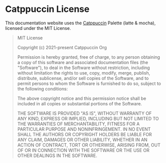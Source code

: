 # Catppuccin License

This documentation website uses the [Catppuccin](https://catppuccin.com/) Palette (latte & mocha), licensed under the MIT License.

> MIT License
>>
> Copyright (c) 2021-present Catppuccin Org
>>
> Permission is hereby granted, free of charge, to any person obtaining a copy
> of this software and associated documentation files (the "Software"), to deal
> in the Software without restriction, including without limitation the rights
> to use, copy, modify, merge, publish, distribute, sublicense, and/or sell
> copies of the Software, and to permit persons to whom the Software is
> furnished to do so, subject to the following conditions:
>>
> The above copyright notice and this permission notice shall be included in all
> copies or substantial portions of the Software.
>>
> THE SOFTWARE IS PROVIDED "AS IS", WITHOUT WARRANTY OF ANY KIND, EXPRESS OR
> IMPLIED, INCLUDING BUT NOT LIMITED TO THE WARRANTIES OF MERCHANTABILITY,
> FITNESS FOR A PARTICULAR PURPOSE AND NONINFRINGEMENT. IN NO EVENT SHALL THE
> AUTHORS OR COPYRIGHT HOLDERS BE LIABLE FOR ANY CLAIM, DAMAGES OR OTHER
> LIABILITY, WHETHER IN AN ACTION OF CONTRACT, TORT OR OTHERWISE, ARISING FROM,
> OUT OF OR IN CONNECTION WITH THE SOFTWARE OR THE USE OR OTHER DEALINGS IN THE
> SOFTWARE.
